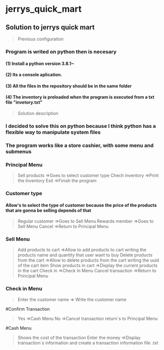 # jerrys_quick_mart
## Solution to jerrys quick mart

>Previous configuration
### Program is writed on python then is necesary
#### (1) Install a python version 3.8.1~
#### (2) Its a console aplication.
#### (3) All the files in the repository should be in the same folder
#### (4) The inventory is preloaded when the program is executed from a txt file "invetory.txt"

>Solution description
### I decided to solve this on python because I think python has a flexible way to manipulate system files
### The program works like a store cashier, with some menu and submenus

### Principal Menu
>Sell products    =>Goes to select customer type
>Chech inventory  =>Print the Inventory
>Exit             =>Finish the program

### Customer type 
#### Allow's to select the type of customer because the price of the products that are gonna be selling depends of that
>Regular customer =>Goes to Sell Menu
>Rewards member   =>Goes to Sell Menu
>Cancel           =>Return to Principal Menu

### Sell Menu
> Add products to cart             =>Allow to add products to cart writing the products name and quantity that user want to buy
> Delete products from the cart    =>Allow to delete products from the cart writing the uuid of the cart item
> Show products in cart            =>Display the current products in the cart
> Check in                         =>Check In Menu
> Cancel transaction               =>Return to Principal Menu

### Check in Menu
>Enter the customer name           => Write the customer name

#Confirm Transaction
>Yes                               =>Cash Menu
>No					     =>Cancel transaction return´s to Principal Menu

#Cash Menu
>Shows the cost of the transaction
>Enter the money			     =>Display transaction´s information and create a transaction information file .txt




